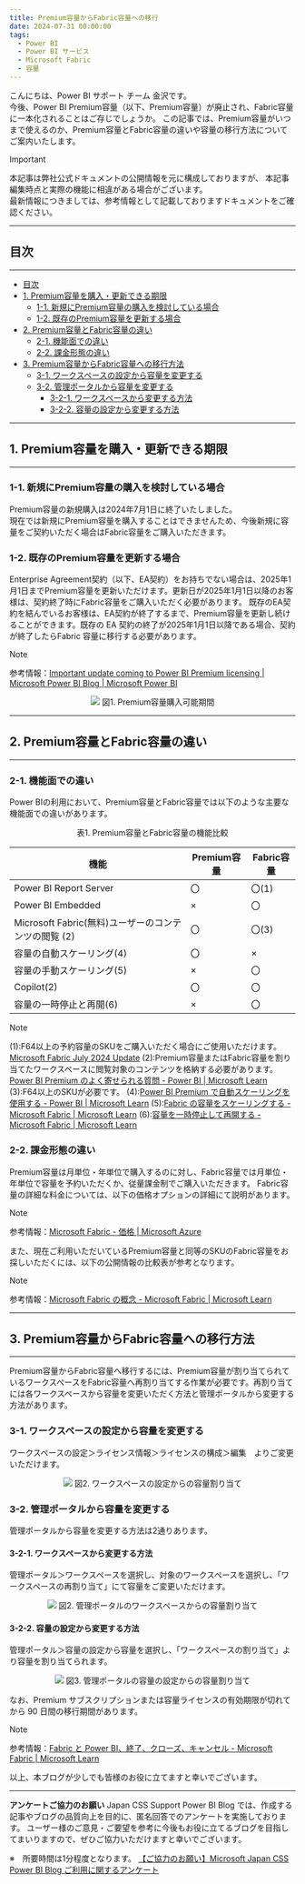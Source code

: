 ```yaml
---
title: Premium容量からFabric容量への移行
date: 2024-07-31 00:00:00 
tags:
  - Power BI
  - Power BI サービス
  - Microsoft Fabric
  - 容量
---
```



こんにちは、Power BI サポート チーム 金沢です。  
今後、Power BI Premium容量（以下、Premium容量）が廃止され、Fabric容量に一本化されることはご存じでしょうか。
この記事では、Premium容量がいつまで使えるのか、Premium容量とFabric容量の違いや容量の移行方法についてご案内いたします。

<!-- more -->

> [!IMPORTANT]  
> 本記事は弊社公式ドキュメントの公開情報を元に構成しておりますが、
> 本記事編集時点と実際の機能に相違がある場合がございます。  
> 最新情報につきましては、参考情報として記載しておりますドキュメントをご確認ください。

---
## 目次
---
- [目次](#目次)
- [1.	Premium容量を購入・更新できる期限](#1premium容量を購入更新できる期限)
  - [1-1.    新規にPremium容量の購入を検討している場合](#1-1----新規にpremium容量の購入を検討している場合)
  - [1-2.	既存のPremium容量を更新する場合](#1-2既存のpremium容量を更新する場合)
- [2. Premium容量とFabric容量の違い](#2-premium容量とfabric容量の違い)
  - [2-1.	機能面での違い](#2-1機能面での違い)
  - [2-2.	課金形態の違い](#2-2課金形態の違い)
- [3.	Premium容量からFabric容量への移行方法](#3premium容量からfabric容量への移行方法)
  - [3-1.	ワークスペースの設定から容量を変更する](#3-1ワークスペースの設定から容量を変更する)
  - [3-2.	管理ポータルから容量を変更する](#3-2管理ポータルから容量を変更する)
    - [3-2-1. ワークスペースから変更する方法](#3-2-1-ワークスペースから変更する方法)
    - [3-2-2. 容量の設定から変更する方法](#3-2-2-容量の設定から変更する方法)

---
## 1.	Premium容量を購入・更新できる期限
---

### 1-1.    新規にPremium容量の購入を検討している場合
Premium容量の新規購入は2024年7月1日に終了いたしました。  
現在では新規にPremium容量を購入することはできませんため、今後新規に容量をご契約いただく場合はFabric容量をご購入いただきます。

### 1-2.	既存のPremium容量を更新する場合
Enterprise Agreement契約（以下、EA契約）をお持ちでない場合は、2025年1月1日までPremium容量を更新いただけます。更新日が2025年1月1日以降のお客様は、契約終了時にFabric容量をご購入いただく必要があります。
既存のEA契約を結んでいるお客様は、EA契約が終了するまで、Premium容量を更新し続けることができます。既存の EA 契約の終了が2025年1月1日以降である場合、契約が終了したらFabric 容量に移行する必要があります。

>[!NOTE]
> 参考情報：[Important update coming to Power BI Premium licensing | Microsoft Power BI Blog | Microsoft Power BI](https://powerbi.microsoft.com/en-us/blog/important-update-coming-to-power-bi-premium-licensing/)

<div align="center">
<img src="Premium容量の更新可能期間.png">
図1. Premium容量購入可能期間
</div>


---
## 2. Premium容量とFabric容量の違い
---

### 2-1.	機能面での違い
Power BIの利用において、Premium容量とFabric容量では以下のような主要な機能面での違いがあります。

<div align=center>
表1. Premium容量とFabric容量の機能比較

| 機能                                     | Premium容量 | Fabric容量 |
|------------------------------------------|-------------|-------------|
| Power BI Report Server                   | 〇           | 〇(1)       |
| Power BI Embedded                        | ×           | 〇          |
| Microsoft Fabric(無料)ユーザーのコンテンツの閲覧 (2) | 〇           | 〇(3)       |
| 容量の自動スケーリング(4)                | 〇           | ×           |
| 容量の手動スケーリング(5)                | ×           | 〇          |
| Copilot(2)                               | 〇       | 〇          |
| 容量の一時停止と再開(6)                 | ×           | 〇          |
</div>

>[!NOTE]
> (1):F64以上の予約容量のSKUをご購入いただく場合にご使用いただけます。[Microsoft Fabric July 2024 Update](https://blog.fabric.microsoft.com/ja-jp/blog/microsoft-fabric-july-2024-update?ft=All#post-12969-_Toc172214873)
> (2):Premium容量またはFabric容量を割り当てたワークスペースに閲覧対象のコンテンツを格納する必要があります。[Power BI Premium のよく寄せられる質問 - Power BI | Microsoft Learn](https://learn.microsoft.com/ja-jp/power-bi/enterprise/service-premium-faq#f-sku---p-sku--------------)
> (3):F64以上のSKUが必要です。
> (4):[Power BI Premium で自動スケーリングを使用する - Power BI | Microsoft Learn](https://learn.microsoft.com/ja-jp/power-bi/enterprise/service-premium-auto-scale)
> (5):[Fabric の容量をスケーリングする - Microsoft Fabric | Microsoft Learn](https://learn.microsoft.com/ja-jp/fabric/enterprise/scale-capacity)
> (6):[容量を一時停止して再開する - Microsoft Fabric | Microsoft Learn](https://learn.microsoft.com/ja-jp/fabric/enterprise/pause-resume)



### 2-2.	課金形態の違い

Premium容量は月単位・年単位で購入するのに対し、Fabric容量では月単位・年単位で容量を予約いただくか、従量課金制でご購入いただきます。
Fabric容量の詳細な料金については、以下の価格オプションの詳細にて説明があります。

> [!NOTE]
> 参考情報：[Microsoft Fabric - 価格 | Microsoft Azure](https://azure.microsoft.com/ja-jp/pricing/details/microsoft-fabric/)

また、現在ご利用いただいているPremium容量と同等のSKUのFabric容量をお探しいただくには、以下の公開情報の比較表が参考となります。

> [!NOTE]
> 参考情報：[Microsoft Fabric の概念 - Microsoft Fabric | Microsoft Learn](https://learn.microsoft.com/ja-jp/fabric/enterprise/licenses#capacity-license)


---
## 3.	Premium容量からFabric容量への移行方法
---

Premium容量からFabric容量へ移行するには、Premium容量が割り当てられているワークスペースをFabric容量へ再割り当てする作業が必要です。再割り当てには各ワークスペースから容量を変更いただく方法と管理ポータルから変更する方法があります。

### 3-1.	ワークスペースの設定から容量を変更する

ワークスペースの設定＞ライセンス情報＞ライセンスの構成＞編集　よりご変更いただけます。

<div align="center">
<img src="ワークスペースからの容量再割り当て.png">
図2. ワークスペースの設定からの容量割り当て
</div>

### 3-2.	管理ポータルから容量を変更する
管理ポータルから容量を変更する方法は2通りあります。

#### 3-2-1. ワークスペースから変更する方法
管理ポータル＞ワークスペースを選択し、対象のワークスペースを選択し、「ワークスペースの再割り当て」にて容量をご変更いただけます。

<div align="center">
<img src="管理ポータルからの容量再割り当て.png">
図2. 管理ポータルのワークスペースからの容量割り当て
</div>

#### 3-2-2. 容量の設定から変更する方法

管理ポータル＞容量の設定から容量を選択し、「ワークスペースの割り当て」より容量を割り当てられます。

<div align="center">
<img src="容量の設定からの容量の再割り当て.png">
図3. 管理ポータルの容量の設定からの容量割り当て
</div>


なお、Premium サブスクリプションまたは容量ライセンスの有効期限が切れてから 90 日間の移行期間があります。

> [!NOTE]
> 参考情報：[Fabric と Power BI、終了、クローズ、キャンセル - Microsoft Fabric | Microsoft Learn](https://learn.microsoft.com/ja-jp/fabric/enterprise/fabric-close-end-cancel?tabs=admin#migrate-an-expiring-p-sku-capacity)



以上、本ブログが少しでも皆様のお役に立てますと幸いでございます。

---

**アンケートご協力のお願い**
Japan CSS Support Power BI Blog では、作成する記事やブログの品質向上を目的に、匿名回答でのアンケートを実施しております。
ユーザー様のご意見・ご要望を参考に今後もお役に立てるブログを目指してまいりますので、ぜひご協力いただけますと幸いでございます。 

※　所要時間は1分程度となります。
[【ご協力のお願い】Microsoft Japan CSS Power BI Blog ご利用に関するアンケート](https://jpbap-sqlbi.github.io/blog/powerbi/pbi_blogsurvey2022/)
